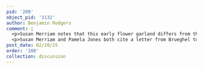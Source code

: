 ```yaml
---
pid: '209'
object_pid: '3132'
author: Benjamin Rodgers
comment: |
  <p>Susan Merriam notes that this early flower garland differs from those made after it (and other flower garlands in general) in its construction: van Balen's figures are painted on silver and inset into Brueghel's portion. Merriam describes the inset portion as "more like a cameo in an elaborate setting than a painting" and as having a trompe l'eoil effect that heightens the object's tactile quality.  See Susan Merriam, Seventeenth Century Flemish Garland Paintings: Still Life, Vision, and the Devotional Image (Farnham, Surrey: Ashgate, 2012), 21-22.  </p>
  <p>Susan Merriam and Pamela Jones both cite a letter from Brueghel to Borromeo regarding the inclusion of the landscape in the background: "I will not fail to work hard on the little painting of the compartment of flowers in which, according to your Illustrious Lordship's orders, I will accomodate the Madonna within the landscape."  (Archival Collection:  Lettere deretti al Cardinal Federico Borromeo, Ambros, Ms. G198bis-inf:239)  See Susan Merriam, Seventeenth Century Flemish Garland Paintings, 21-22 and Pamela M. Jones, Federico Borromeo and the Ambrosian: Art Patronage and Reform in Seventeenth-Century Milan (Cambridge: Cambridge University Press, 1993), 84.</p>
post_date: 02/20/15
order: '208'
collection: discussion
---
```

